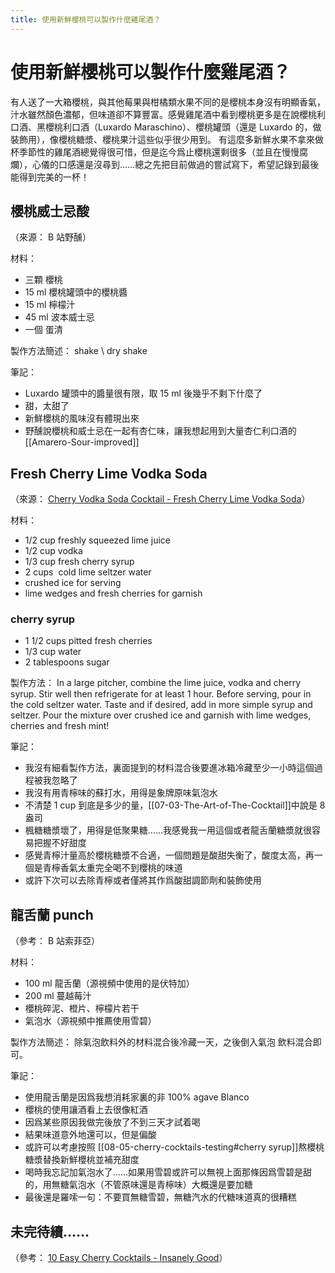 ```yaml
---
title: 使用新鮮櫻桃可以製作什麼雞尾酒？
---
```

# 使用新鮮櫻桃可以製作什麼雞尾酒？
有人送了一大箱櫻桃，與其他莓果與柑橘類水果不同的是櫻桃本身沒有明顯香氣，汁水雖然顏色濃郁，但味道卻不算豐富。感覺雞尾酒中看到櫻桃更多是在說櫻桃利口酒、黑櫻桃利口酒（Luxardo Maraschino）、櫻桃罐頭（還是 Luxardo 的，做裝飾用），像櫻桃糖漿、櫻桃果汁這些似乎很少用到。
有這麼多新鮮水果不拿來做杯季節性的雞尾酒總覺得很可惜，但是迄今爲止櫻桃還剩很多（並且在慢慢腐爛），心儀的口感還是沒尋到……總之先把目前做過的嘗試寫下，希望記錄到最後能得到完美的一杯！

## 櫻桃威士忌酸
（來源： B 站野醺）

材料：
- 三顆 櫻桃
- 15 ml 櫻桃罐頭中的櫻桃醬
- 15 ml 檸檬汁 
- 45 ml 波本威士忌
- 一個 蛋清

製作方法簡述：
shake \ dry shake

筆記：
- Luxardo 罐頭中的醬量很有限，取 15 ml 後幾乎不剩下什麼了
- 甜，太甜了
- 新鮮櫻桃的風味沒有體現出來
- 野醺說櫻桃和威士忌在一起有杏仁味，讓我想起用到大量杏仁利口酒的 [[Amarero-Sour-improved]]

## Fresh Cherry Lime Vodka Soda
（來源： [Cherry Vodka Soda Cocktail - Fresh Cherry Lime Vodka Soda](https://www.howsweeteats.com/2018/05/cherry-vodka-soda/)）

材料：
-   1/2 cup freshly squeezed lime juice
-   1/2 cup vodka
-   1/3 cup fresh cherry syrup
-   2 cups  cold lime seltzer water
-   crushed ice for serving
-   lime wedges and fresh cherries for garnish

### cherry syrup
-   1 1/2 cups pitted fresh cherries
-   1/3 cup water
-   2 tablespoons sugar

製作方法：
In a large pitcher, combine the lime juice, vodka and cherry syrup. Stir well then refrigerate for at least 1 hour. Before serving, pour in the cold seltzer water. Taste and if desired, add in more simple syrup and seltzer. Pour the mixture over crushed ice and garnish with lime wedges, cherries and fresh mint!

筆記：
- 我沒有細看製作方法，裏面提到的材料混合後要進冰箱冷藏至少一小時這個過程被我忽略了
- 我沒有用青檸味的蘇打水，用得是象牌原味氣泡水
- 不清楚 1 cup 到底是多少的量，[[07-03-The-Art-of-The-Cocktail]]中說是 8 盎司
- 楓糖糖漿壞了，用得是低聚果糖……我感覺我一用這個或者龍舌蘭糖漿就很容易把握不好甜度
- 感覺青檸汁量高於櫻桃糖漿不合適，一個問題是酸甜失衡了，酸度太高，再一個是青檸香氣太重完全喝不到櫻桃的味道
- 或許下次可以去除青檸或者僅將其作爲酸甜調節劑和裝飾使用

## 龍舌蘭 punch
（參考： B 站索菲亞）

材料：
- 100 ml 龍舌蘭（源視頻中使用的是伏特加） 
- 200 ml 蔓越莓汁
- 櫻桃碎泥、橙片、檸檬片若干
- 氣泡水（源視頻中推薦使用雪碧）

製作方法簡述：
除氣泡飲料外的材料混合後冷藏一天，之後倒入氣泡 飲料混合即可。

筆記：
- 使用龍舌蘭是因爲我想消耗家裏的非 100% agave Blanco
- 櫻桃的使用讓酒看上去很像紅酒
- 因爲某些原因我做完後放了不到三天才試着喝
- 結果味道意外地還可以，但是偏酸
- 或許可以考慮按照 [[08-05-cherry-cocktails-testing#cherry syrup]]熬櫻桃糖漿替換新鮮櫻桃並補充甜度
- 喝時我忘記加氣泡水了……如果用雪碧或許可以無視上面那條因爲雪碧是甜的，用無糖氣泡水（不管原味還是青檸味）大概還是要加糖
- 最後還是羅嗦一句：不要買無糖雪碧，無糖汽水的代糖味道真的很糟糕

## 未完待續……
（參考： [10 Easy Cherry Cocktails - Insanely Good](https://insanelygoodrecipes.com/cherry-cocktails/)）